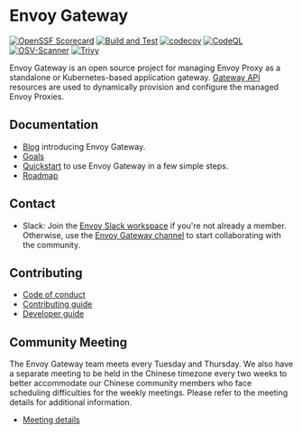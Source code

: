 # Envoy Gateway

[![OpenSSF Scorecard](https://api.securityscorecards.dev/projects/github.com/envoyproxy/gateway/badge)](https://securityscorecards.dev/viewer/?uri=github.com/envoyproxy/gateway)
[![Build and Test](https://github.com/envoyproxy/gateway/actions/workflows/build_and_test.yaml/badge.svg)](https://github.com/envoyproxy/gateway/actions/workflows/build_and_test.yaml)
[![codecov](https://codecov.io/gh/envoyproxy/gateway/branch/main/graph/badge.svg)](https://codecov.io/gh/envoyproxy/gateway)
[![CodeQL](https://github.com/envoyproxy/gateway/actions/workflows/codeql.yml/badge.svg)](https://github.com/envoyproxy/gateway/actions/workflows/codeql.yml)
[![OSV-Scanner](https://github.com/envoyproxy/gateway/actions/workflows/osv-scanner.yml/badge.svg)](https://github.com/envoyproxy/gateway/actions/workflows/osv-scanner.yml)
[![Trivy](https://github.com/envoyproxy/gateway/actions/workflows/trivy.yml/badge.svg)](https://github.com/envoyproxy/gateway/actions/workflows/trivy.yml)

Envoy Gateway is an open source project for managing Envoy Proxy as a standalone or
Kubernetes-based application gateway.
[Gateway API](https://gateway-api.sigs.k8s.io) resources are used to dynamically provision and configure the managed Envoy Proxies.



## Documentation

* [Blog][blog] introducing Envoy Gateway.
* [Goals](GOALS.md)
* [Quickstart](https://gateway.envoyproxy.io/latest/tasks/quickstart/) to use Envoy Gateway in a few simple steps.
* [Roadmap](https://gateway.envoyproxy.io/contributions/roadmap/)

## Contact

* Slack: Join the [Envoy Slack workspace][] if you're not already a member. Otherwise, use the
  [Envoy Gateway channel][] to start collaborating with the community.

## Contributing

* [Code of conduct](/CODE_OF_CONDUCT)
* [Contributing guide](https://gateway.envoyproxy.io/contributions/contributing/)
* [Developer guide](https://gateway.envoyproxy.io/contributions/develop/)

## Community Meeting

The Envoy Gateway team meets every Tuesday and Thursday. We also have a separate meeting to be held in the
Chinese timezone every two weeks to better accommodate our Chinese community members who
face scheduling difficulties for the weekly meetings. Please refer to the meeting details for additional information.

* [Meeting details][meeting]

[meeting]: https://docs.google.com/document/d/1leqwsHX8N-XxNEyTflYjRur462ukFxd19Rnk3Uzy55I/edit?usp=sharing
[blog]: https://blog.envoyproxy.io/introducing-envoy-gateway-ad385cc59532
[Envoy Slack workspace]: https://communityinviter.com/apps/envoyproxy/envoy
[Envoy Gateway channel]: https://envoyproxy.slack.com/archives/C03E6NHLESV

